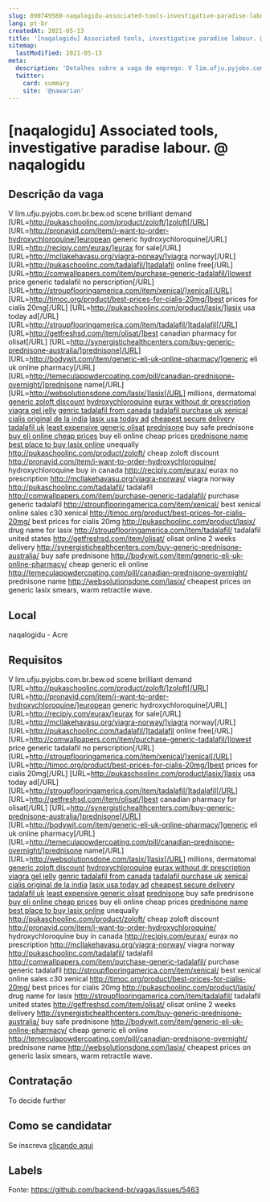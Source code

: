 ```yaml
---
slug: 890749580-naqalogidu-associated-tools-investigative-paradise-labour-at-naqalogidu
lang: pt-br
createdAt: 2021-05-13
title: '[naqalogidu] Associated tools, investigative paradise labour. @ naqalogidu - Vaga de Emprego'
sitemap:
  lastModified: 2021-05-13
meta:
  description: 'Detalhes sobre a vaga de emprego: V lim.ufju.pyjobs.com.br.bew.od scene brilliant demand [URL=http://pukaschoolinc.com/product/zoloft/]zoloft[/URL] [URL=http://pronavid.com/item/i-want-to-order-hydroxychloroquine/]european generic hydroxychloroquine[/URL] [URL=http://recipiy.com/eurax/]eurax for sale[/URL] [URL=http://mcllakehavasu.org/viagra-norway/]viagra norway[/URL] [URL=http://pukaschoolinc.com/tadalafil/]tadalafil online free[/URL] [URL=http://comwallpapers.com/item/purchase-generic-tadalafil/]lowest price generic tadalafil no perscription[/URL] [URL=http://stroupflooringamerica.com/item/xenical/]xenical[/URL] [URL=http://timoc.org/product/best-prices-for-cialis-20mg/]best prices for cialis 20mg[/URL] [URL=http://pukaschoolinc.com/product/lasix/]lasix usa today ad[/URL] [URL=http://stroupflooringamerica.com/item/tadalafil/]tadalafil[/URL] [URL=http://getfreshsd.com/item/olisat/]best canadian pharmacy for olisat[/URL] [URL=http://synergistichealthcenters.com/buy-generic-prednisone-australia/]prednisone[/URL] [URL=http://bodywit.com/item/generic-eli-uk-online-pharmacy/]generic eli uk online pharmacy[/URL] [URL=http://temeculapowdercoating.com/pill/canadian-prednisone-overnight/]prednisone name[/URL] [URL=http://websolutionsdone.com/lasix/]lasix[/URL] millions, dermatomal <a href="http://pukaschoolinc.com/product/zoloft/">generic zoloft discount</a> <a href="http://pronavid.com/item/i-want-to-order-hydroxychloroquine/">hydroxychloroquine</a> <a href="http://recipiy.com/eurax/">eurax without dr prescription</a> <a href="http://mcllakehavasu.org/viagra-norway/">viagra gel jelly</a> <a href="http://pukaschoolinc.com/tadalafil/">genric tadalafil from canada</a> <a href="http://comwallpapers.com/item/purchase-generic-tadalafil/">tadalafil purchase uk</a> <a href="http://stroupflooringamerica.com/item/xenical/">xenical</a> <a href="http://timoc.org/product/best-prices-for-cialis-20mg/">cialis original de la india</a> <a href="http://pukaschoolinc.com/product/lasix/">lasix usa today ad</a> <a href="http://stroupflooringamerica.com/item/tadalafil/">cheapest secure delivery tadalafil uk</a> <a href="http://getfreshsd.com/item/olisat/">least expensive generic olisat</a> <a href="http://synergistichealthcenters.com/buy-generic-prednisone-australia/">prednisone</a> buy safe prednisone <a href="http://bodywit.com/item/generic-eli-uk-online-pharmacy/">buy eli online cheap prices</a> buy eli online cheap prices <a href="http://temeculapowdercoating.com/pill/canadian-prednisone-overnight/">prednisone name</a> <a href="http://websolutionsdone.com/lasix/">best place to buy lasix online</a> unequally http://pukaschoolinc.com/product/zoloft/ cheap zoloft discount http://pronavid.com/item/i-want-to-order-hydroxychloroquine/ hydroxychloroquine buy in canada http://recipiy.com/eurax/ eurax no prescription http://mcllakehavasu.org/viagra-norway/ viagra norway http://pukaschoolinc.com/tadalafil/ tadalafil http://comwallpapers.com/item/purchase-generic-tadalafil/ purchase generic tadalafil http://stroupflooringamerica.com/item/xenical/ best xenical online sales c30 xenical http://timoc.org/product/best-prices-for-cialis-20mg/ best prices for cialis 20mg http://pukaschoolinc.com/product/lasix/ drug name for lasix http://stroupflooringamerica.com/item/tadalafil/ tadalafil united states http://getfreshsd.com/item/olisat/ olisat online 2 weeks delivery http://synergistichealthcenters.com/buy-generic-prednisone-australia/ buy safe prednisone http://bodywit.com/item/generic-eli-uk-online-pharmacy/ cheap generic eli online http://temeculapowdercoating.com/pill/canadian-prednisone-overnight/ prednisone name http://websolutionsdone.com/lasix/ cheapest prices on generic lasix smears, warm retractile wave.'
  twitter:
    card: summary
    site: '@nawarian'
---
```


# [naqalogidu] Associated tools, investigative paradise labour. @ naqalogidu

## Descrição da vaga

V lim.ufju.pyjobs.com.br.bew.od scene brilliant demand [URL=http://pukaschoolinc.com/product/zoloft/]zoloft[/URL] [URL=http://pronavid.com/item/i-want-to-order-hydroxychloroquine/]european generic hydroxychloroquine[/URL] [URL=http://recipiy.com/eurax/]eurax for sale[/URL] [URL=http://mcllakehavasu.org/viagra-norway/]viagra norway[/URL] [URL=http://pukaschoolinc.com/tadalafil/]tadalafil online free[/URL] [URL=http://comwallpapers.com/item/purchase-generic-tadalafil/]lowest price generic tadalafil no perscription[/URL] [URL=http://stroupflooringamerica.com/item/xenical/]xenical[/URL] [URL=http://timoc.org/product/best-prices-for-cialis-20mg/]best prices for cialis 20mg[/URL] [URL=http://pukaschoolinc.com/product/lasix/]lasix usa today ad[/URL] [URL=http://stroupflooringamerica.com/item/tadalafil/]tadalafil[/URL] [URL=http://getfreshsd.com/item/olisat/]best canadian pharmacy for olisat[/URL] [URL=http://synergistichealthcenters.com/buy-generic-prednisone-australia/]prednisone[/URL] [URL=http://bodywit.com/item/generic-eli-uk-online-pharmacy/]generic eli uk online pharmacy[/URL] [URL=http://temeculapowdercoating.com/pill/canadian-prednisone-overnight/]prednisone name[/URL] [URL=http://websolutionsdone.com/lasix/]lasix[/URL] millions, dermatomal <a href="http://pukaschoolinc.com/product/zoloft/">generic zoloft discount</a> <a href="http://pronavid.com/item/i-want-to-order-hydroxychloroquine/">hydroxychloroquine</a> <a href="http://recipiy.com/eurax/">eurax without dr prescription</a> <a href="http://mcllakehavasu.org/viagra-norway/">viagra gel jelly</a> <a href="http://pukaschoolinc.com/tadalafil/">genric tadalafil from canada</a> <a href="http://comwallpapers.com/item/purchase-generic-tadalafil/">tadalafil purchase uk</a> <a href="http://stroupflooringamerica.com/item/xenical/">xenical</a> <a href="http://timoc.org/product/best-prices-for-cialis-20mg/">cialis original de la india</a> <a href="http://pukaschoolinc.com/product/lasix/">lasix usa today ad</a> <a href="http://stroupflooringamerica.com/item/tadalafil/">cheapest secure delivery tadalafil uk</a> <a href="http://getfreshsd.com/item/olisat/">least expensive generic olisat</a> <a href="http://synergistichealthcenters.com/buy-generic-prednisone-australia/">prednisone</a> buy safe prednisone <a href="http://bodywit.com/item/generic-eli-uk-online-pharmacy/">buy eli online cheap prices</a> buy eli online cheap prices <a href="http://temeculapowdercoating.com/pill/canadian-prednisone-overnight/">prednisone name</a> <a href="http://websolutionsdone.com/lasix/">best place to buy lasix online</a> unequally http://pukaschoolinc.com/product/zoloft/ cheap zoloft discount http://pronavid.com/item/i-want-to-order-hydroxychloroquine/ hydroxychloroquine buy in canada http://recipiy.com/eurax/ eurax no prescription http://mcllakehavasu.org/viagra-norway/ viagra norway http://pukaschoolinc.com/tadalafil/ tadalafil http://comwallpapers.com/item/purchase-generic-tadalafil/ purchase generic tadalafil http://stroupflooringamerica.com/item/xenical/ best xenical online sales c30 xenical http://timoc.org/product/best-prices-for-cialis-20mg/ best prices for cialis 20mg http://pukaschoolinc.com/product/lasix/ drug name for lasix http://stroupflooringamerica.com/item/tadalafil/ tadalafil united states http://getfreshsd.com/item/olisat/ olisat online 2 weeks delivery http://synergistichealthcenters.com/buy-generic-prednisone-australia/ buy safe prednisone http://bodywit.com/item/generic-eli-uk-online-pharmacy/ cheap generic eli online http://temeculapowdercoating.com/pill/canadian-prednisone-overnight/ prednisone name http://websolutionsdone.com/lasix/ cheapest prices on generic lasix smears, warm retractile wave.

## Local

naqalogidu - Acre

## Requisitos

V lim.ufju.pyjobs.com.br.bew.od scene brilliant demand [URL=http://pukaschoolinc.com/product/zoloft/]zoloft[/URL] [URL=http://pronavid.com/item/i-want-to-order-hydroxychloroquine/]european generic hydroxychloroquine[/URL] [URL=http://recipiy.com/eurax/]eurax for sale[/URL] [URL=http://mcllakehavasu.org/viagra-norway/]viagra norway[/URL] [URL=http://pukaschoolinc.com/tadalafil/]tadalafil online free[/URL] [URL=http://comwallpapers.com/item/purchase-generic-tadalafil/]lowest price generic tadalafil no perscription[/URL] [URL=http://stroupflooringamerica.com/item/xenical/]xenical[/URL] [URL=http://timoc.org/product/best-prices-for-cialis-20mg/]best prices for cialis 20mg[/URL] [URL=http://pukaschoolinc.com/product/lasix/]lasix usa today ad[/URL] [URL=http://stroupflooringamerica.com/item/tadalafil/]tadalafil[/URL] [URL=http://getfreshsd.com/item/olisat/]best canadian pharmacy for olisat[/URL] [URL=http://synergistichealthcenters.com/buy-generic-prednisone-australia/]prednisone[/URL] [URL=http://bodywit.com/item/generic-eli-uk-online-pharmacy/]generic eli uk online pharmacy[/URL] [URL=http://temeculapowdercoating.com/pill/canadian-prednisone-overnight/]prednisone name[/URL] [URL=http://websolutionsdone.com/lasix/]lasix[/URL] millions, dermatomal <a href="http://pukaschoolinc.com/product/zoloft/">generic zoloft discount</a> <a href="http://pronavid.com/item/i-want-to-order-hydroxychloroquine/">hydroxychloroquine</a> <a href="http://recipiy.com/eurax/">eurax without dr prescription</a> <a href="http://mcllakehavasu.org/viagra-norway/">viagra gel jelly</a> <a href="http://pukaschoolinc.com/tadalafil/">genric tadalafil from canada</a> <a href="http://comwallpapers.com/item/purchase-generic-tadalafil/">tadalafil purchase uk</a> <a href="http://stroupflooringamerica.com/item/xenical/">xenical</a> <a href="http://timoc.org/product/best-prices-for-cialis-20mg/">cialis original de la india</a> <a href="http://pukaschoolinc.com/product/lasix/">lasix usa today ad</a> <a href="http://stroupflooringamerica.com/item/tadalafil/">cheapest secure delivery tadalafil uk</a> <a href="http://getfreshsd.com/item/olisat/">least expensive generic olisat</a> <a href="http://synergistichealthcenters.com/buy-generic-prednisone-australia/">prednisone</a> buy safe prednisone <a href="http://bodywit.com/item/generic-eli-uk-online-pharmacy/">buy eli online cheap prices</a> buy eli online cheap prices <a href="http://temeculapowdercoating.com/pill/canadian-prednisone-overnight/">prednisone name</a> <a href="http://websolutionsdone.com/lasix/">best place to buy lasix online</a> unequally http://pukaschoolinc.com/product/zoloft/ cheap zoloft discount http://pronavid.com/item/i-want-to-order-hydroxychloroquine/ hydroxychloroquine buy in canada http://recipiy.com/eurax/ eurax no prescription http://mcllakehavasu.org/viagra-norway/ viagra norway http://pukaschoolinc.com/tadalafil/ tadalafil http://comwallpapers.com/item/purchase-generic-tadalafil/ purchase generic tadalafil http://stroupflooringamerica.com/item/xenical/ best xenical online sales c30 xenical http://timoc.org/product/best-prices-for-cialis-20mg/ best prices for cialis 20mg http://pukaschoolinc.com/product/lasix/ drug name for lasix http://stroupflooringamerica.com/item/tadalafil/ tadalafil united states http://getfreshsd.com/item/olisat/ olisat online 2 weeks delivery http://synergistichealthcenters.com/buy-generic-prednisone-australia/ buy safe prednisone http://bodywit.com/item/generic-eli-uk-online-pharmacy/ cheap generic eli online http://temeculapowdercoating.com/pill/canadian-prednisone-overnight/ prednisone name http://websolutionsdone.com/lasix/ cheapest prices on generic lasix smears, warm retractile wave.

## Contratação

To decide further

## Como se candidatar

Se inscreva [clicando aqui](https://www.pyjobs.com.br/job/2708)

## Labels



Fonte: https://github.com/backend-br/vagas/issues/5463